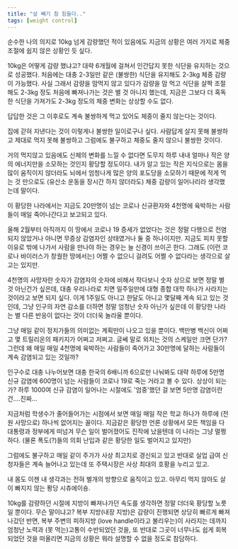 ```yaml
---
title: "살 빼기 참 힘들다.."
tags: [weight control]
---
```


순수한 나의 의지로 10kg 넘게 감량했던 적이 있음에도 지금의 상황은 여러 가지로 체중 조절에 쉽지 않은 상황인 듯 싶다. 

10kg은 어떻게 감량 했냐고? 대략 6개월에 걸쳐서 인간답지 못한 식단을 유지하는 것으로 성공했다. 처음에는 대충 2-3일만 같은 (불쌍한) 식단을 유지해도 2-3kg 체중 감량이 가능했다. 사실 그래서 감량을 맘먹지 않고 있다가 감량을 맘 먹고 식단을 살짝 조절해도 2-3kg 정도 처음에 빠져나가는 것은 별 것 아니지 했는데, 지금은 그보다 더 혹독한 식단을 가져가도 2-3kg 정도의 체중 변화는 상상할 수도 없다.

답답한 것은 그 이후로도 계속 불쌍하게 먹고 있어도 체중이 줄지 않는다는 것이다. 

집에 갇혀 지낸다는 것이 이렇게나 불쌍한 일이로구나 싶다. 사람답게 살지 못해 불쌍하고 제대로 먹지 못해 불쌍하고 그럼에도 불구하고 체중도 줄지 않으니 불쌍한 것이다.

거의 먹지않고 있음에도 신체의 변화를 느낄 수 없다면 도무지 하루 내내 얼마나 작은 양의 에너지만을 소모하는 것인지 황당할 정도이다. 내가 알고 있는 작은 지식으로는 몸을 많이 움직이지 않더라도 뇌에서 엄청나게 많은 양의 포도당을 소모하기 때문에 적게 먹는 것 만으로도 (유산소 운동을 장시간 하지 않더라도) 체중 감량이 일어나리라 생각했는데 말이다.

이 황당한 나라에서는 지금도 20만명이 넘는 코로나 신규환자와 4천명에 육박하는 사람들이 매일 죽어나간다고 보고되고 있다. 

올해 2월부터 아직까지 이 땅에서 코로나 19 증세가 없었다는 것은 정말 다행으로 전염되지 않았거나 아니면 무증상 감염자인 상태였거나 둘 중 하나이지만. 지금도 피치 못할 이유로 밖에 나가서 사람을 만나야 하는 경우는 늘 신경이 쓰이곤 한다. 그래도 (이런 코로나 바이러스가 창궐한 땅에서는) 어쩔 수 없으니 걸려도 어쩔 수 없다라는 생각으로 살고는 있지만. 

4천명의 사망자란 숫자가 감염자의 숫자에 비해서 작다보니 숫자 상으로 보면 정말 별 것 아닌건가 싶은데, 대충 우리나라로 치면 일주일만에 대형 종합 대학 하나가 사라지는 것이라고 보면 되지 싶다. 이게 1주일도 아니고 한달도 아니고 몇달째 계속 되고 있는 것인데, 그냥 인구의 자연 감소를 더하면 정말 엄청난 숫자 아닌가 싶은데 이 황당한 나라는 별 다른 반응이 없다는 것이 더더욱 놀라울 뿐이다.

그냥 매일 같이 정치가들의 의미없는 계획만이 나오고 있을 뿐이다. 백만병 백신이 어쩌고 몇 트릴리온의 패키지가 어쩌고 저쩌고. 글쎄 말로 외치는 것의 스케일만 크면 단가? 그런데 왜 매일 매일 4천명에 육박하는 사람들이 죽어가고 30만명에 달하는 사람들이 계속 감염되고 있는 것일까? 

인구수로 대충 나누어보면 대충 한국의 6배니까 6으로만 나눠봐도 대략 하루에 5만명 신규 감염에 600명이 넘는 사람들이 코로나 19로 죽는 거라고 볼 수 있다. 상상이 되는가? 하루 1000여 신규 감염이 일어나는 시절에도 '엄중'했던 걸 보면 5만명 감염이란 건....진짜...

지금처럼 학생수가 줄어들어가는 시점에서 보면 매일 매일 작은 학교 하나가 하루에 (전원 사망으로) 하나씩 없어지는 꼴이다. 지금같은 황당한 언론 상황에서 모든 책임을 다 대통령과 정부에게 떠넘겨 무슨 일이 벌어졌어도 진작에 났을텐데 이 나라는 그냥 멀쩡하다. (물론 폭도(?)들의 의회 난입과 같은 황당한 일도 벌어지고 있지만)

그럼에도 불구하고 매일 같이 주가가 사상 최고치로 경신되고 있고 반대로 실업 급여 신청자들은 계속 늘어나고 있는데 또 주택시장은 사상 최대의 호황을 누리고 있고.

내 몸도 이젠 내 생각과는 전혀 별개의 방향으로 움직이고 있고. 아무리 먹지 않아도 살이 빠지지 않는 퐝당 시츄에이숑.

10kg를 감량하던 시절에 지방이 빠져나가던 속도를 생각하면 정말 더더욱 황당할 노릇일 뿐이다. 무슨 말이냐고? 복부 지방(내장 지방)은 감량이 진행되면 상당히 빠르게 빠져나갔던 반면, 복부 주변의 피하지방 (love handle이라고 불리우는)이 사라지는 데까지 엄청난 노력과 (못 먹는)고통이 수반되었던 것을, 또 반대로 그곳이 너무나도 쉽게 회복되었던 것을 떠올리면 지금의 상황은 뭐라 설명할 수 없을 정도로 참담하다.
